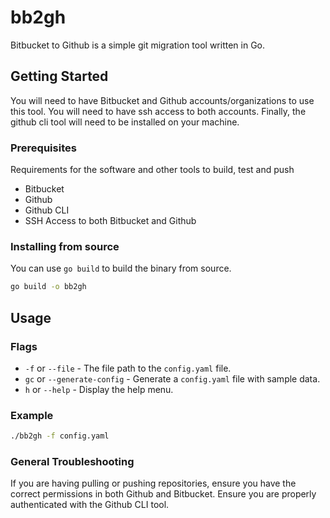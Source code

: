 # bb2gh

Bitbucket to Github is a simple git migration tool written in Go.

## Getting Started

You will need to have Bitbucket and Github accounts/organizations to use this tool. You will need to have ssh access to both accounts. Finally, the github cli tool will need to be installed on your machine.

### Prerequisites

Requirements for the software and other tools to build, test and push 
- Bitbucket
- Github
- Github CLI
- SSH Access to both Bitbucket and Github

### Installing from source

You can use `go build` to build the binary from source.

```bash
go build -o bb2gh
```

## Usage

### Flags

- `-f` or `--file` - The file path to the `config.yaml` file.
- `gc` or `--generate-config` - Generate a `config.yaml` file with sample data.
- `h` or `--help` - Display the help menu.

### Example

```bash
./bb2gh -f config.yaml
```
### General Troubleshooting

If you are having pulling or pushing repositories, ensure you have the correct permissions in both Github and Bitbucket. Ensure you are properly authenticated with the Github CLI tool. 

